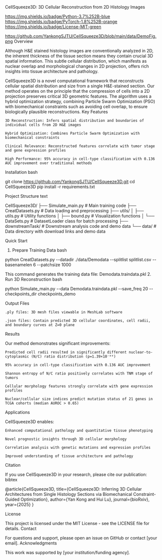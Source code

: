 CellSqueeze3D: 3D Cellular Reconstruction from 2D Histology Images

https://img.shields.io/badge/Python-3.7%252B-blue
https://img.shields.io/badge/PyTorch-1.8%252B-orange
https://img.shields.io/badge/License-MIT-green

https://github.com/YankongSJTU/CellSqueeze3D/blob/main/data/DemoFig.png
Overview

Although H&E stained histology images are conventionally analyzed in 2D, the inherent thickness of the tissue section means they contain crucial 3D spatial information. This subtle cellular distribution, which manifests as nuclear overlap and morphological changes in 2D projection, offers rich insights into tissue architecture and pathology.

CellSqueeze3D is a novel computational framework that reconstructs cellular spatial distribution and size from a single H&E-stained section. Our method operates on the principle that the compression of cells into a 2D projection preserves critical 3D geometric features. The algorithm uses a hybrid optimization strategy, combining Particle Swarm Optimization (PSO) with biomechanical constraints such as avoiding cell overlap, to ensure biologically plausible reconstructions.
Key Features

    3D Reconstruction: Infers spatial distribution and boundaries of individual cells from 2D H&E images

    Hybrid Optimization: Combines Particle Swarm Optimization with biomechanical constraints

    Clinical Relevance: Reconstructed features correlate with tumor stage and gene expression profiles

    High Performance: 95% accuracy in cell-type classification with 0.136 AUC improvement over traditional methods

Installation
bash

git clone https://github.com/YankongSJTU/CellSqueeze3D.git
cd CellSqueeze3D
pip install -r requirements.txt

Project Structure
text

CellSqueeze3D/
├── Simulate_main.py          # Main training code
├── CreatDatasets.py          # Data loading and preprocessing
├── utils/
│   ├── utils.py             # Utility functions
│   ├── bound.py             # Visualization functions
│   └── DataSets.py          # DatasetLoader class for batch processing
├── downstreamTask/          # Downstream analysis code and demo data
└── data/                    # Data directory with download links and demo data

Quick Start
1. Prepare Training Data
bash

python CreatDatasets.py --datadir ./data/Demodata --splitlist splitlist.csv --basenamelen 6 --patchsize 1000

This command generates the training data file: Demodata.traindata.pkl
2. Run 3D Reconstruction
bash

python Simulate_main.py --data Demodata.traindata.pkl --save_freq 20 --checkpoints_dir checkpoints_demo

Output Files

    .ply files: 3D mesh files viewable in MeshLab software

    .json files: Contain predicted 3D cellular coordinates, cell radii, and boundary curves at Z=0 plane

Results

Our method demonstrates significant improvements:

    Predicted cell radii resulted in significantly different nuclear-to-cytoplasmic (N/C) ratio distribution (p=1.39×10⁻⁸⁰)

    95% accuracy in cell-type classification with 0.136 AUC improvement

    Shannon entropy of N/C ratio positively correlates with TNM stage of tumors

    Cellular morphology features strongly correlate with gene expression profiles

    Nuclear/cellular size indices predict mutation status of 21 genes in TCGA cohorts (median AUROC > 0.65)

Applications

CellSqueeze3D enables:

    Enhanced computational pathology and quantitative tissue phenotyping

    Novel prognostic insights through 3D cellular morphology

    Correlation analysis with genetic mutations and expression profiles

    Improved understanding of tissue architecture and pathology

Citation

If you use CellSqueeze3D in your research, please cite our publication:
bibtex

@article{CellSqueeze3D,
  title={CellSqueeze3D: Inferring 3D Cellular Architectures from Single Histology Sections via Biomechanical Constraint-Guided Optimization},
  author={Yan Kong and Hui Lu},
  journal={bioRxiv},
  year={2025}
}

License

This project is licensed under the MIT License - see the LICENSE file for details.
Contact

For questions and support, please open an issue on GitHub or contact [your email].
Acknowledgments

This work was supported by [your institution/funding agency].
